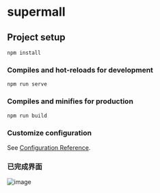 # supermall

## Project setup
```
npm install
```

### Compiles and hot-reloads for development
```
npm run serve
```

### Compiles and minifies for production
```
npm run build
```

### Customize configuration
See [Configuration Reference](https://cli.vuejs.org/config/).


### 已完成界面
![image](https://user-images.githubusercontent.com/57001475/133749962-a4dc3840-7ac7-4ab1-ad40-9461a3f80525.png)
